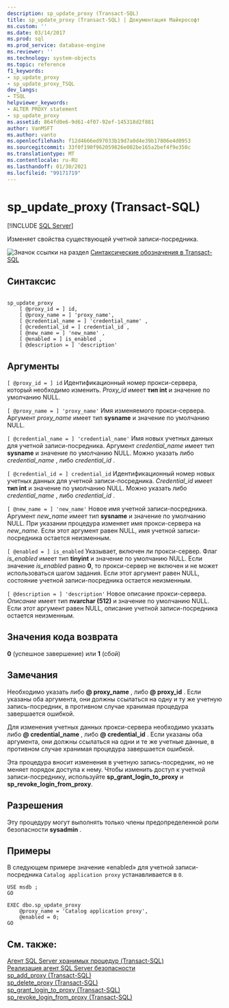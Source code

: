 ```yaml
---
description: sp_update_proxy (Transact-SQL)
title: sp_update_proxy (Transact-SQL) | Документация Майкрософт
ms.custom: ''
ms.date: 03/14/2017
ms.prod: sql
ms.prod_service: database-engine
ms.reviewer: ''
ms.technology: system-objects
ms.topic: reference
f1_keywords:
- sp_update_proxy
- sp_update_proxy_TSQL
dev_langs:
- TSQL
helpviewer_keywords:
- ALTER PROXY statement
- sp_update_proxy
ms.assetid: 864fd0e6-9d61-4f07-92ef-145318d2f881
author: VanMSFT
ms.author: vanto
ms.openlocfilehash: f12d4666ed97033b19d7a0d4e39b17806e4d0953
ms.sourcegitcommit: 33f0f190f962059826e002be165a2bef4f9e350c
ms.translationtype: MT
ms.contentlocale: ru-RU
ms.lasthandoff: 01/30/2021
ms.locfileid: "99171719"
---
```

# <a name="sp_update_proxy-transact-sql"></a>sp_update_proxy (Transact-SQL)
[!INCLUDE [SQL Server](../../includes/applies-to-version/sqlserver.md)]

  Изменяет свойства существующей учетной записи-посредника.  
  
 ![Значок ссылки на раздел](../../database-engine/configure-windows/media/topic-link.gif "Значок ссылки на раздел") [Синтаксические обозначения в Transact-SQL](../../t-sql/language-elements/transact-sql-syntax-conventions-transact-sql.md)  
  
## <a name="syntax"></a>Синтаксис  
  
```  
  
sp_update_proxy   
    [ @proxy_id = ] id,  
    [ @proxy_name = ] 'proxy_name',  
    [ @credential_name = ] 'credential_name' ,  
    [ @credential_id = ] credential_id ,  
    [ @new_name = ] 'new_name' ,  
    [ @enabled = ] is_enabled ,  
    [ @description = ] 'description'  
```  
  
## <a name="arguments"></a>Аргументы  
`[ @proxy_id = ] id` Идентификационный номер прокси-сервера, который необходимо изменить. *Proxy_id* имеет **тип int** и значение по умолчанию NULL.  
  
`[ @proxy_name = ] 'proxy_name'` Имя изменяемого прокси-сервера. Аргумент *proxy_name* имеет тип **sysname** и значение по умолчанию NULL.  
  
`[ @credential_name = ] 'credential_name'` Имя новых учетных данных для учетной записи-посредника. Аргумент *credential_name* имеет тип **sysname** и значение по умолчанию NULL. Можно указать либо *credential_name* , либо *credential_id* .  
  
`[ @credential_id = ] credential_id` Идентификационный номер новых учетных данных для учетной записи-посредника. *Credential_id* имеет **тип int** и значение по умолчанию NULL. Можно указать либо *credential_name* , либо *credential_id* .  
  
`[ @new_name = ] 'new_name'` Новое имя учетной записи-посредника. Аргумент *new_name* имеет тип **sysname** и значение по умолчанию NULL. При указании процедура изменяет имя прокси-сервера на *new_name*. Если этот аргумент равен NULL, имя учетной записи-посредника остается неизменным.  
  
`[ @enabled = ] is_enabled` Указывает, включен ли прокси-сервер. Флаг *is_enabled* имеет тип **tinyint** и значение по умолчанию NULL. Если значение *is_enabled* равно **0**, то прокси-сервер не включен и не может использоваться шагом задания. Если этот аргумент равен NULL, состояние учетной записи-посредника остается неизменным.  
  
`[ @description = ] 'description'` Новое описание прокси-сервера. *Описание* имеет тип **nvarchar (512)** и значение по умолчанию NULL. Если этот аргумент равен NULL, описание учетной записи-посредника остается неизменным.  
  
## <a name="return-code-values"></a>Значения кода возврата  
 **0** (успешное завершение) или **1** (сбой)  
  
## <a name="remarks"></a>Замечания  
 Необходимо указать либо **\@ proxy_name** , либо **\@ proxy_id** . Если указаны оба аргумента, они должны ссылаться на одну и ту же учетную запись-посредник, в противном случае хранимая процедура завершается ошибкой.  
  
 Для изменения учетных данных прокси-сервера необходимо указать либо **\@ credential_name** , либо **\@ credential_id** . Если указаны оба аргумента, они должны ссылаться на одни и те же учетные данные, в противном случае хранимая процедура завершается ошибкой.  
  
 Эта процедура вносит изменения в учетную запись-посредник, но не меняет порядок доступа к нему. Чтобы изменить доступ к учетной записи-посреднику, используйте **sp_grant_login_to_proxy** и **sp_revoke_login_from_proxy**.  
  
## <a name="permissions"></a>Разрешения  
 Эту процедуру могут выполнять только члены предопределенной роли безопасности **sysadmin** .  
  
## <a name="examples"></a>Примеры  
 В следующем примере значение «enabled» для учетной записи-посредника `Catalog application proxy` устанавливается в `0`.  
  
```  
USE msdb ;  
GO  
  
EXEC dbo.sp_update_proxy  
    @proxy_name = 'Catalog application proxy',  
    @enabled = 0;  
GO  
```  
  
## <a name="see-also"></a>См. также:  
 [Агент SQL Server хранимых процедур &#40;Transact-SQL&#41;](../../relational-databases/system-stored-procedures/sql-server-agent-stored-procedures-transact-sql.md)   
 [Реализация агент SQL Server безопасности](../../ssms/agent/implement-sql-server-agent-security.md)   
 [sp_add_proxy &#40;Transact-SQL&#41;](../../relational-databases/system-stored-procedures/sp-add-proxy-transact-sql.md)   
 [sp_delete_proxy &#40;Transact-SQL&#41;](../../relational-databases/system-stored-procedures/sp-delete-proxy-transact-sql.md)   
 [sp_grant_login_to_proxy &#40;Transact-SQL&#41;](../../relational-databases/system-stored-procedures/sp-grant-login-to-proxy-transact-sql.md)   
 [sp_revoke_login_from_proxy &#40;Transact-SQL&#41;](../../relational-databases/system-stored-procedures/sp-revoke-login-from-proxy-transact-sql.md)  
  
  
